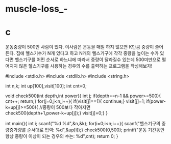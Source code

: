 # muscle-loss_-
# c
운동중량이 500인 사람이 있다. 이사람은 운동을 매일 하지 않으면 K만큼 중량이 줄어든다. 집에 헬스기수가 N개 있다고 하고 N개의 헬스기구에 각각 중량을 높이는 수가 있다면 헬스기구를 어떤 순서로 하느냐에 따라서 중량이 달라질수 있는데 500미만으로 떨어지지 않은 헬스기구를 사용하는 경우의 수를 출력하는 프로그램을 작성해보자!

#include <stdio.h>
#include <stdlib.h>
#include <string.h>

int n,k;
int up[100],visit[100];
int cnt=0;


void check500(int depth,int power){
	int j;
	if(depth==n-1 && power>=500){
		cnt++;
		return;}
	for(j=0;j<n;j++){
		if(visit[j]==1){ 
		    continue;}
		visit[j]=1;
		if(power-k+up[j]>=500){ //중량이 500보다 작아지면  
		    check500(depth+1,power-k+up[j]);}
		visit[j]=0;}
}


int main(){
	int i;
	scanf("%d %d",&n,&k);
	for(i=0;i<n;i++){
		scanf("헬스기구의 중량증가량를 순서대로 입력: %d",&up[i]);}
	check500(0,500);
	printf("운동 기간동안 항상 중량이 이상이 되는 경우의 수는: %d",cnt);
	return 0;
}
